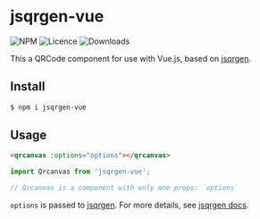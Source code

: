 jsqrgen-vue
===

![NPM](https://img.shields.io/npm/v/jsqrgen-vue.svg)
![Licence](https://img.shields.io/npm/l/jsqrgen-vue.svg)
![Downloads](https://img.shields.io/npm/dt/jsqrgen-vue.svg)

This a QRCode component for use with Vue.js, based on [jsqrgen](https://github.com/gera2ld/jsqrgen).

Install
---

``` sh
$ npm i jsqrgen-vue
```

Usage
---

``` html
<qrcanvas :options="options"></qrcanvas>
```

``` javascript
import Qrcanvas from 'jsqrgen-vue';

// Qrcanvas is a component with only one props: `options`
```

`options` is passed to [jsqrgen](https://github.com/gera2ld/jsqrgen). For more details, see [jsqrgen docs](https://github.com/gera2ld/jsqrgen/wiki).
